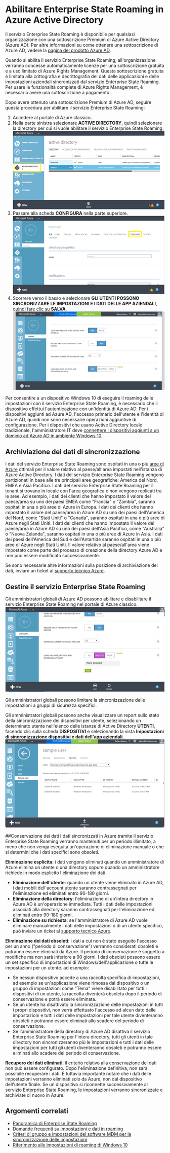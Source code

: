 <properties
    pageTitle="Abilitare Enterprise State Roaming in Azure Active Directory | Microsoft Azure"
    description="Domande frequenti sulle impostazioni del servizio Enterprise State Roaming nei dispositivi Windows. Enterprise State Roaming offre agli utenti un'esperienza unificata in tutti i dispositivi Windows e riduce il tempo necessario per la configurazione di un nuovo dispositivo."
    services="active-directory"
    keywords="enterprise state roaming, cloud windows, come abilitare il servizio enterprise state roaming"
    documentationCenter=""
    authors="femila"
    manager="swadhwa"
    editor="curtand"/>

<tags
    ms.service="active-directory"  
    ms.workload="identity"
    ms.tgt_pltfrm="na"
    ms.devlang="na"
    ms.topic="article"
    ms.date="09/27/2016"
    ms.author="femila"/>




# <a name="enable-enterprise-state-roaming-in-azure-active-directory"></a>Abilitare Enterprise State Roaming in Azure Active Directory

Il servizio Enterprise State Roaming è disponibile per qualsiasi organizzazione con una sottoscrizione Premium di Azure Active Directory (Azure AD). Per altre informazioni su come ottenere una sottoscrizione di Azure AD, vedere la [pagina del prodotto Azure AD](https://azure.microsoft.com/services/active-directory).

Quando si abilita il servizio Enterprise State Roaming, all'organizzazione verranno concesse automaticamente licenze per una sottoscrizione gratuita e a uso limitato di Azure Rights Management. Questa sottoscrizione gratuita è limitata alla crittografia e decrittografia dei dati delle applicazioni e delle impostazioni aziendali sincronizzati dal servizio Enterprise State Roaming. Per usare le funzionalità complete di Azure Rights Management, è necessario avere una sottoscrizione a pagamento.

Dopo avere ottenuto una sottoscrizione Premium di Azure AD, seguire questa procedura per abilitare il servizio Enterprise State Roaming:

1. Accedere al portale di Azure classico.
2. Nella parte sinistra selezionare **ACTIVE DIRECTORY**, quindi selezionare la directory per cui si vuole abilitare il servizio Enterprise State Roaming.
![](./media/active-directory-enterprise-state-roaming/active-directory-enterprise-state-roaming.png)
3. Passare alla scheda **CONFIGURA** nella parte superiore.
![](./media/active-directory-enterprise-state-roaming/active-directory-enterprise-state-roaming-configure.png)
4.  Scorrere verso il basso e selezionare **GLI UTENTI POSSONO SINCRONIZZARE LE IMPOSTAZIONI E I DATI DELLE APP AZIENDALI**, quindi fare clic su **SALVA**.
![](./media/active-directory-enterprise-state-roaming/active-directory-enterprise-state-roaming-select-all-sync-settings.png)

Per consentire a un dispositivo Windows 10 di eseguire il roaming delle impostazioni con il servizio Enterprise State Roaming, è necessario che il dispositivo effettui l'autenticazione con un'identità di Azure AD. Per i dispositivi aggiunti ad Azure AD, l'accesso primario dell'utente è l'identità di Azure AD, quindi non sono necessarie operazioni aggiuntive di configurazione. Per i dispositivi che usano Active Directory locale tradizionale, l'amministratore IT deve [connettere i dispositivi aggiunti a un dominio ad Azure AD in ambiente Windows 10](active-directory-azureadjoin-devices-group-policy.md).

## <a name="sync-data-storage"></a>Archiviazione dei dati di sincronizzazione
I dati del servizio Enterprise State Roaming sono ospitati in una o più [aree di Azure](https://azure.microsoft.com/regions/ ) ottimali per il valore relativo al paese/all'area impostati nell'istanza di Azure Active Directory. I dati del servizio Enterprise State Roaming vengono partizionati in base alle tre principali aree geografiche: America del Nord, EMEA e Asia Pacifico. I dati del servizio Enterprise State Roaming per il tenant si trovano in locale con l'area geografica e non vengono replicati tra le aree.  Ad esempio, i dati dei clienti che hanno impostato il valore del paese/area su uno dei paesi EMEA come "Francia" o "Zambia", saranno ospitati in una o più aree di Azure in Europa.  I dati dei clienti che hanno impostato il valore del paese/area in Azure AD su uno dei paesi dell'America del Nord, come "Stati Uniti" o "Canada", saranno ospitati in una o più aree di Azure negli Stati Uniti.  I dati dei clienti che hanno impostato il valore del paese/area in Azure AD su uno dei paesi dell'Asia Pacifico, come "Australia" o "Nuova Zelanda", saranno ospitati in una o più aree di Azure in Asia.  I dati dei paesi dell'America del Sud e dell'Antartide saranno ospitati in una o più aree di Azure negli Stati Uniti.  Il valore relativo al paese/all'area viene impostato come parte del processo di creazione della directory Azure AD e non può essere modificato successivamente. 

Se sono necessarie altre informazioni sulla posizione di archiviazione dei dati, inviare un ticket al [supporto tecnico Azure](https://azure.microsoft.com/support/options/).

## <a name="manage-enterprise-state-roaming"></a>Gestire il servizio Enterprise State Roaming
Gli amministratori globali di Azure AD possono abilitare e disabilitare il servizio Enterprise State Roaming nel portale di Azure classico.
![](./media/active-directory-enterprise-state-roaming/active-directory-enterprise-state-roaming-manage.png)

Gli amministratori globali possono limitare la sincronizzazione delle impostazioni a gruppi di sicurezza specifici.

Gli amministratori globali possono anche visualizzare un report sullo stato della sincronizzazione dei dispositivi per utente, selezionando un determinato utente nell'elenco delle istanze di Active Directory **UTENTI**, facendo clic sulla scheda **DISPOSITIVI** e selezionando la vista **Impostazioni di sincronizzazione dispositivi e dati dell'app aziendali**.
![](./media/active-directory-enterprise-state-roaming/active-directory-enterprise-state-roaming-device-sync-settings.png)

##<a name="data-retention"></a>Conservazione dei dati
I dati sincronizzati in Azure tramite il servizio Enterprise State Roaming verranno mantenuti per un periodo illimitato, a meno che non venga eseguita un'operazione di eliminazione manuale o che si determini che i dati specifici sono obsoleti. 

**Eliminazione esplicita:** i dati vengono eliminati quando un amministratore di Azure elimina un utente o una directory oppure quando un amministratore richiede in modo esplicito l'eliminazione dei dati.

- **Eliminazione dell'utente**: quando un utente viene eliminato in Azure AD, i dati mobili dell'account utente saranno contrassegnati per l'eliminazione ed eliminati entro 90-180 giorni. 
- **Eliminazione della directory**: l'eliminazione di un'intera directory in Azure AD è un'operazione immediata. Tutti i dati delle impostazioni associati alla directory saranno contrassegnati per l'eliminazione ed eliminati entro 90-180 giorni. 
- **Eliminazione su richiesta**: se l'amministratore di Azure AD vuole eliminare manualmente i dati delle impostazioni o di un utente specifico, può inviare un ticket al [supporto tecnico Azure](https://azure.microsoft.com/support/). 

**Eliminazione dei dati obsoleti**: i dati a cui non è stato eseguito l'accesso per un anno ("periodo di conservazione") verranno considerati obsoleti e potranno essere eliminati da Azure. Il periodo di conservazione è soggetto a modifiche ma non sarà inferiore a 90 giorni. I dati obsoleti possono essere un set specifico di impostazioni di Windows/dell'applicazione o tutte le impostazioni per un utente. ad esempio:
 
- Se nessun dispositivo accede a una raccolta specifica di impostazioni, ad esempio se un'applicazione viene rimossa dal dispositivo o un gruppo di impostazioni come "Tema" viene disabilitato per tutti i dispositivi di un utente, la raccolta diventerà obsoleta dopo il periodo di conservazione e potrà essere eliminata. 
- Se un utente ha disattivato la sincronizzazione delle impostazioni in tutti i propri dispositivi, non verrà effettuato l'accesso ad alcun dato delle impostazioni e tutti i dati delle impostazioni per tale utente diventeranno obsoleti e potranno essere eliminati allo scadere del periodo di conservazione. 
- Se l'amministratore della directory di Azure AD disattiva il servizio Enterprise State Roaming per l'intera directory, tutti gli utenti in tale directory non sincronizzeranno più le impostazioni e tutti i dati delle impostazioni per tutti gli utenti diventeranno obsoleti e potranno essere eliminati allo scadere del periodo di conservazione. 

**Recupero dei dati eliminati**: il criterio relativo alla conservazione dei dati non può essere configurato. Dopo l'eliminazione definitiva, non sarà possibile recuperare i dati. È tuttavia importante notare che i dati delle impostazioni verranno eliminati solo da Azure, non dal dispositivo dell'utente finale. Se un dispositivo si riconnette successivamente al servizio Enterprise State Roaming, le impostazioni verranno sincronizzate e archiviate di nuovo in Azure.


## <a name="related-topics"></a>Argomenti correlati
- [Panoramica di Enterprise State Roaming](active-directory-windows-enterprise-state-roaming-overview.md)
- [Domande frequenti su impostazioni e dati in roaming](active-directory-windows-enterprise-state-roaming-faqs.md)
- [Criteri di gruppo e impostazioni del software MDM per la sincronizzazione delle impostazioni](active-directory-windows-enterprise-state-roaming-group-policy-settings.md)
- [Riferimento alle impostazioni di roaming di Windows 10](active-directory-windows-enterprise-state-roaming-windows-settings-reference.md)



<!--HONumber=Oct16_HO2-->



